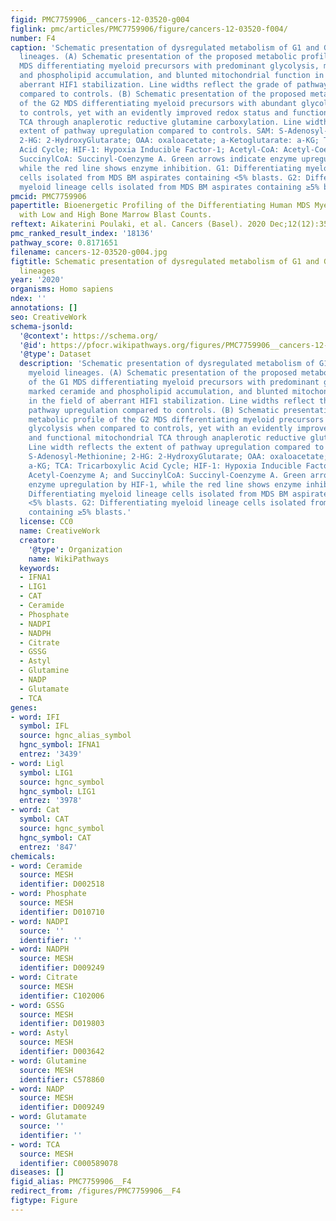 ```yaml
---
figid: PMC7759906__cancers-12-03520-g004
figlink: pmc/articles/PMC7759906/figure/cancers-12-03520-f004/
number: F4
caption: 'Schematic presentation of dysregulated metabolism of G1 and G2 MDS myeloid
  lineages. (A) Schematic presentation of the proposed metabolic profile of the G1
  MDS differentiating myeloid precursors with predominant glycolysis, marked ceramide
  and phospholipid accumulation, and blunted mitochondrial function in the field of
  aberrant HIF1 stabilization. Line widths reflect the grade of pathway upregulation
  compared to controls. (B) Schematic presentation of the proposed metabolic profile
  of the G2 MDS differentiating myeloid precursors with abundant glycolysis when compared
  to controls, yet with an evidently improved redox status and functional mitochondrial
  TCA through anaplerotic reductive glutamine carboxylation. Line width reflects the
  extent of pathway upregulation compared to controls. SAM: S-Adenosyl-Methionine;
  2-HG: 2-HydroxyGlutarate; OAA: oxaloacetate; a-Ketoglutarate: a-KG; TCA: Tricarboxylic
  Acid Cycle; HIF-1: Hypoxia Inducible Factor-1; Acetyl-CoA: Acetyl-Coenzyme A; and
  SuccinylCoA: Succinyl-Coenzyme A. Green arrows indicate enzyme upregulation by HIF-1,
  while the red line shows enzyme inhibition. G1: Differentiating myeloid lineage
  cells isolated from MDS BM aspirates containing <5% blasts. G2: Differentiating
  myeloid lineage cells isolated from MDS BM aspirates containing ≥5% blasts.'
pmcid: PMC7759906
papertitle: Bioenergetic Profiling of the Differentiating Human MDS Myeloid Lineage
  with Low and High Bone Marrow Blast Counts.
reftext: Aikaterini Poulaki, et al. Cancers (Basel). 2020 Dec;12(12):3520.
pmc_ranked_result_index: '18136'
pathway_score: 0.8171651
filename: cancers-12-03520-g004.jpg
figtitle: Schematic presentation of dysregulated metabolism of G1 and G2 MDS myeloid
  lineages
year: '2020'
organisms: Homo sapiens
ndex: ''
annotations: []
seo: CreativeWork
schema-jsonld:
  '@context': https://schema.org/
  '@id': https://pfocr.wikipathways.org/figures/PMC7759906__cancers-12-03520-g004.html
  '@type': Dataset
  description: 'Schematic presentation of dysregulated metabolism of G1 and G2 MDS
    myeloid lineages. (A) Schematic presentation of the proposed metabolic profile
    of the G1 MDS differentiating myeloid precursors with predominant glycolysis,
    marked ceramide and phospholipid accumulation, and blunted mitochondrial function
    in the field of aberrant HIF1 stabilization. Line widths reflect the grade of
    pathway upregulation compared to controls. (B) Schematic presentation of the proposed
    metabolic profile of the G2 MDS differentiating myeloid precursors with abundant
    glycolysis when compared to controls, yet with an evidently improved redox status
    and functional mitochondrial TCA through anaplerotic reductive glutamine carboxylation.
    Line width reflects the extent of pathway upregulation compared to controls. SAM:
    S-Adenosyl-Methionine; 2-HG: 2-HydroxyGlutarate; OAA: oxaloacetate; a-Ketoglutarate:
    a-KG; TCA: Tricarboxylic Acid Cycle; HIF-1: Hypoxia Inducible Factor-1; Acetyl-CoA:
    Acetyl-Coenzyme A; and SuccinylCoA: Succinyl-Coenzyme A. Green arrows indicate
    enzyme upregulation by HIF-1, while the red line shows enzyme inhibition. G1:
    Differentiating myeloid lineage cells isolated from MDS BM aspirates containing
    <5% blasts. G2: Differentiating myeloid lineage cells isolated from MDS BM aspirates
    containing ≥5% blasts.'
  license: CC0
  name: CreativeWork
  creator:
    '@type': Organization
    name: WikiPathways
  keywords:
  - IFNA1
  - LIG1
  - CAT
  - Ceramide
  - Phosphate
  - NADPI
  - NADPH
  - Citrate
  - GSSG
  - Astyl
  - Glutamine
  - NADP
  - Glutamate
  - TCA
genes:
- word: IFI
  symbol: IFL
  source: hgnc_alias_symbol
  hgnc_symbol: IFNA1
  entrez: '3439'
- word: Ligl
  symbol: LIG1
  source: hgnc_symbol
  hgnc_symbol: LIG1
  entrez: '3978'
- word: Cat
  symbol: CAT
  source: hgnc_symbol
  hgnc_symbol: CAT
  entrez: '847'
chemicals:
- word: Ceramide
  source: MESH
  identifier: D002518
- word: Phosphate
  source: MESH
  identifier: D010710
- word: NADPI
  source: ''
  identifier: ''
- word: NADPH
  source: MESH
  identifier: D009249
- word: Citrate
  source: MESH
  identifier: C102006
- word: GSSG
  source: MESH
  identifier: D019803
- word: Astyl
  source: MESH
  identifier: D003642
- word: Glutamine
  source: MESH
  identifier: C578860
- word: NADP
  source: MESH
  identifier: D009249
- word: Glutamate
  source: ''
  identifier: ''
- word: TCA
  source: MESH
  identifier: C000589078
diseases: []
figid_alias: PMC7759906__F4
redirect_from: /figures/PMC7759906__F4
figtype: Figure
---
```

